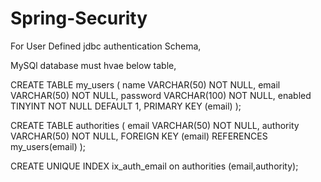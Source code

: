 # Spring-Security

 For User Defined jdbc authentication Schema,
 
 MySQl database must hvae below table,
 
 CREATE TABLE my_users (
  name VARCHAR(50) NOT NULL,
  email VARCHAR(50) NOT NULL,
  password VARCHAR(100) NOT NULL,
  enabled TINYINT NOT NULL DEFAULT 1,
  PRIMARY KEY (email)
);
   
CREATE TABLE authorities (
  email VARCHAR(50) NOT NULL,
  authority VARCHAR(50) NOT NULL,
  FOREIGN KEY (email) REFERENCES my_users(email)
);
 
CREATE UNIQUE INDEX ix_auth_email on authorities (email,authority);